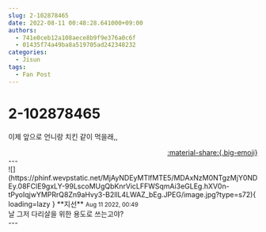 ```yaml
---
slug: 2-102878465
date: 2022-08-11 00:48:28.641000+09:00
authors:
  - 741e0ceb12a108aece8b9f9e376a0c6f
  - 01435f74a49ba8a519705ad242348232
categories:
  - Jisun
tags:
  - Fan Post
---
```


# 2-102878465

<div class="post-container" markdown="1">
<div class="content-container md-sidebar__scrollwrap" markdown="1">

이제 앞으로 언니랑 치킨 같이 먹을래,,

</div>
</div>

<div style="text-align: right;" markdown="1">
<a href="https://weverse.io/fromis9/fanpost/2-102878465" style="text-align: right;">:material-share:{.big-emoji}</a>
</div>
---

<div class="comments-container md-sidebar__scrollwrap" markdown="1">
<div class="comment" markdown="1">
<div class='id-container' markdown="1">
![](https://phinf.wevpstatic.net/MjAyNDEyMTlfMTE5/MDAxNzM0NTgzMjY0NDEy.08FClE9gxLY-99LscoMUgQbKnrVicLFFWSqmAi3eGLEg.hXV0n-tPyoIqjwYMPRrQ8Zn9aHvy3-B2llL4LWAZ_bEg.JPEG/image.jpg?type=s72){ loading=lazy }
**<span class="artist">지선</span>** <small>Aug 11 2022, 00:49</small><br>
</div>
<div class='comment-body' markdown="1">
날 그저 다리살을 위한 용도로 쓰는고야?
</div>
</div>
</div>
---
